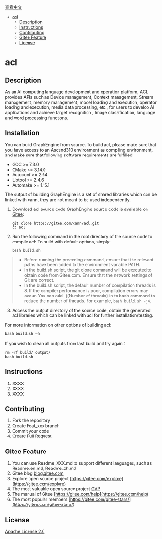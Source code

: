 [查看中文](./README.md)

<!-- TOC -->

- [acl](#acl)
    - [Description](#Description)
    - [Instructions](#Instructions)
    - [Contributing](#Contributing)
    - [Gitee Feature](#gitee-feature)
    - [License](#license)

<!-- /TOC -->
# acl
## Description

As an AI computing language development and operation platform, ACL provides APIs such as Device management, Context management, Stream management, memory management, model loading and execution, operator loading and execution, media data processing, etc., for users to develop AI applications and achieve target recognition , Image classification, language and word processing functions.


## Installation

You can build GraphEngine from source.
To build acl, please make sure that you have access to an Ascend310 environment as compiling environment, and make sure that following software requirements are fulfilled.

- GCC >= 7.3.0
- CMake >= 3.14.0
- Autoconf >= 2.64
- Libtool >= 2.4.6
- Automake >= 1.15.1

The output of building GraphEngine is a set of shared libraries which can be linked with cann, they are not meant to be used independently.

1. Download acl source code
    GraphEngine source code is available on [Gitee](https://gitee.com/cann/acl):
    ```
    git clone https://gitee.com/cann/acl.git
    cd acl
    ```

2. Run the following command in the root directory of the source code to compile acl:
To build with default options, simply:

    ```
    bash build.sh
    ```
 > - Before running the preceding command, ensure that the relevant paths have been added to the environment variable PATH.
 > - In the build.sh script, the git clone command will be executed to obtain code from Gitee.com. Ensure that the network settings of Git are correct.
 > - In the build.sh script, the default number of compilation threads is 8. If the compiler performance is poor, compilation errors may occur. You can add -j{Number of threads} in to bash command to reduce the number of threads. For example, `bash build.sh -j4`.

3. Access the output directory of the source code, obtain the generated acl libraries which can be linked with acl for further installation/testing.

For more information on other options of building acl:
```
bash build.sh –h
```
If you wish to clean all outputs from last build and try again：
```
rm -rf build/ output/
bash build.sh
```

## Instructions

1. XXXX
2. XXXX
3. XXXX

## Contributing

1.  Fork the repository
2.  Create Feat_xxx branch
3.  Commit your code
4.  Create Pull Request


## Gitee Feature

1.  You can use Readme\_XXX.md to support different languages, such as Readme\_en.md, Readme\_zh.md
2.  Gitee blog [blog.gitee.com](https://blog.gitee.com)
3.  Explore open source project [https://gitee.com/explore](https://gitee.com/explore)
4.  The most valuable open source project [GVP](https://gitee.com/gvp)
5.  The manual of Gitee [https://gitee.com/help](https://gitee.com/help)
6.  The most popular members [https://gitee.com/gitee-stars/](https://gitee.com/gitee-stars/)



## License

[Apache License 2.0](LICENSE)
